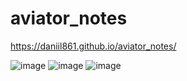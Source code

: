 # aviator_notes
https://daniil861.github.io/aviator_notes/

![image](https://user-images.githubusercontent.com/90471703/178932100-d9e5ea49-3c2a-4a25-8a3a-1cdb303306a5.png)
![image](https://user-images.githubusercontent.com/90471703/178932222-dabf1736-69a3-4150-9404-dd2755bd9070.png)
![image](https://user-images.githubusercontent.com/90471703/178943452-cf0333a6-5a9b-4491-982b-c30c1e27f71d.png)

